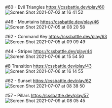 #60 - Evil Triangles https://cssbattle.dev/play/60
![Screen Shot 2021-07-02 at 16 41 52](https://user-images.githubusercontent.com/60843577/124404655-0e39be00-dd66-11eb-8055-f48ec33f7514.png)

#46 - Mountains https://cssbattle.dev/play/46
![Screen Shot 2021-07-05 at 08 20 58](https://user-images.githubusercontent.com/60843577/124405829-d3398980-dd69-11eb-8e71-ffe7f4e271e4.png)

#62 - Command Key https://cssbattle.dev/play/63
![Screen Shot 2021-07-05 at 09 09 49](https://user-images.githubusercontent.com/60843577/124408545-a5a40e80-dd70-11eb-8bcf-165e02793fb0.png)

#44 - Stripes https://cssbattle.dev/play/44
![Screen Shot 2021-07-06 at 15 54 50](https://user-images.githubusercontent.com/60843577/124572161-a1f8b080-de72-11eb-9350-7eede02355d7.png)

#8 Transition https://cssbattle.dev/play/43
![Screen Shot 2021-07-06 at 16 14 55](https://user-images.githubusercontent.com/60843577/124576313-61029b00-de76-11eb-8edd-64d191ba6edc.png)

#62 - Sunset https://cssbattle.dev/play/62
![Screen Shot 2021-07-07 at 08 38 50](https://user-images.githubusercontent.com/60843577/124687707-9dc6a480-deff-11eb-81c2-4e4d088b0874.png)

#57 - Pillars https://cssbattle.dev/play/57
![Screen Shot 2021-07-09 at 08 05 45](https://user-images.githubusercontent.com/60843577/125008256-56b9ea00-e08c-11eb-8dcb-3ad5e469051f.png)
